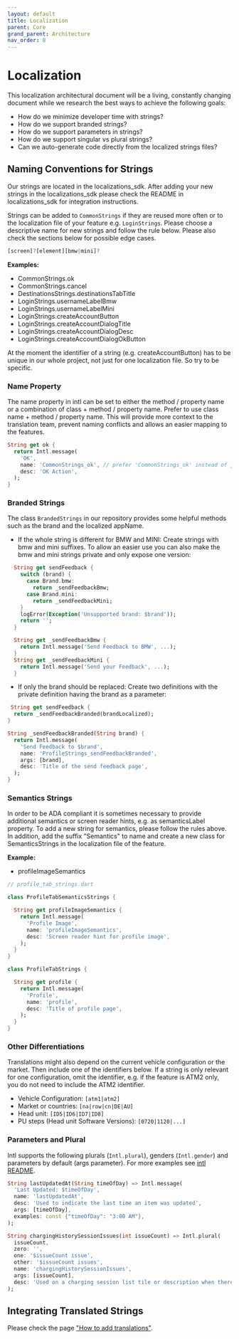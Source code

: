 ```yaml
---
layout: default
title: Localization
parent: Core
grand_parent: Architecture
nav_order: 8
---
```


# Localization

This localization architectural document will be a living, constantly changing document while we research the best ways to achieve the following goals:

* How do we minimize developer time with strings?
* How do we support branded strings?
* How do we support parameters in strings?
* How do we support singular vs plural strings?
* Can we auto-generate code directly from the localized strings files?

## Naming Conventions for Strings

Our strings are located in the localizations_sdk. After adding your new strings in the localizations_sdk please check the README in localizations_sdk for integration instructions.

Strings can be added to `CommonStrings` if they are reused more often or to the localization file of your feature e.g. `LoginStrings`.
Please choose a descriptive name for new strings and follow the rule below. Please also check the sections below for possible edge cases.

```dart
[screen]?[element][bmw|mini]?
```

**Examples:**

* CommonStrings.ok
* CommonStrings.cancel
* DestinationsStrings.destinationsTabTitle
* LoginStrings.usernameLabelBmw
* LoginStrings.usernameLabelMini
* LoginStrings.createAccountButton
* LoginStrings.createAccountDialogTitle
* LoginStrings.createAccountDialogDesc
* LoginStrings.createAccountDialogOkButton

At the moment the identifier of a string (e.g. createAccountButton) has to be unique in our whole project, not just for one localization file. So try to be specific.

### Name Property

The name property in intl can be set to either the method / property name or a combination of class + method / property name. Prefer to use class name + method / property name. This will provide more context to the translation team, prevent naming conflicts and allows an easier mapping to the features.

```dart
String get ok {
  return Intl.message(
    'OK',
    name: 'CommonStrings_ok', // prefer 'CommonStrings_ok' instead of just 'ok'
    desc: 'OK Action',
  );
}
```

### Branded Strings

The class `BrandedStrings` in our repository provides some helpful methods such as the brand and the localized appName.

* If the whole string is different for BMW and MINI: Create strings with bmw and mini suffixes. To allow an easier use you can also make the bmw and mini strings private and only expose one version:

```dart
  String get sendFeedback {
    switch (brand) {
      case Brand.bmw:
        return _sendFeedbackBmw;
      case Brand.mini:
        return _sendFeedbackMini;
    }
    logError(Exception('Unsupported brand: $brand'));
    return '';
  }

  String get _sendFeedbackBmw {
    return Intl.message('Send Feedback to BMW', ...);
  }
  String get _sendFeedbackMini {
    return Intl.message('Send your Feedback', ...);
  }
```

* If only the brand should be replaced: Create two definitions with the private definition having the brand as a parameter:

```dart
 String get sendFeedback {
  return _sendFeedbackBranded(brandLocalized);
}

String _sendFeedbackBranded(String brand) {
  return Intl.message(
    'Send Feedback to $brand',
    name: 'ProfileStrings_sendFeedbackBranded',
    args: [brand],
    desc: 'Title of the send feedback page',
  );
}
```

### Semantics Strings

In order to be ADA compliant it is sometimes necessary to provide additional semantics or screen reader hints, e.g. as semanticsLabel property. 
To add a new string for semantics, please follow the rules above. In addition, add the suffix "Semantics" to name and create a new class for SemanticsStrings in the localization file of the feature.

**Example:**
* profileImageSemantics

```dart
// profile_tab_strings.dart

class ProfileTabSemanticsStrings {

  String get profileImageSemantics {
    return Intl.message(
      'Profile Image',
      name: 'profileImageSemantics',
      desc: 'Screen reader hint for profile image',
    );
  }
}

class ProfileTabStrings {

  String get profile {
    return Intl.message(
      'Profile',
      name: 'profile',
      desc: 'Title of profile page',
    );
  }
}
```

### Other Differentiations

Translations might also depend on the current vehicle configuration or the market. Then include one of the identifiers below. If a string is only relevant for one configuration, omit the identifier, e.g. if the feature is ATM2 only, you do not need to include the ATM2 identifier.

* Vehicle Configuration: `[atm1|atm2]`
* Market or countries: `[na|row|cn|DE|AU]`
* Head unit: `[ID5|ID6|ID7|ID8]`
* PU steps (Head unit Software Versions): `[0720|1120|...]`

### Parameters and Plural

Intl supports the following plurals (`Intl.plural`), genders (`Intl.gender`) and parameters by default (args parameter). For more examples see [intl README](https://github.com/dart-lang/intl).

```dart
String lastUpdatedAt(String timeOfDay) => Intl.message(
  'Last Updated: $timeOfDay',
  name: 'lastUpdatedAt',
  desc: 'Used to indicate the last time an item was updated',
  args: [timeOfDay],
  examples: const {"timeOfDay": "3:00 AM"},
);
```

```dart
String chargingHistorySessionIssues(int issueCount) => Intl.plural(
  issueCount,
  zero: '',
  one: '$issueCount issue',
  other: '$issueCount issues',
  name: 'chargingHistorySessionIssues',
  args: [issueCount],
  desc: 'Used on a charging session list tile or description when there is an issue',
);
```

## Integrating Translated Strings

Please check the page ["How to add translations"](../../../recipes/how_to_add_translations).
